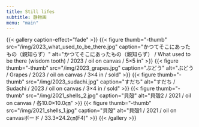```yaml
---
title: Still lifes
subtitle: 静物画
menu: "main"
---
```




{{< gallery caption-effect="fade" >}}
  {{< figure thumb="-thumb" src="/img/2023_what_used_to_be_there.jpg" caption="かつてそこにあったもの（親知らず）" alt="かつてそこにあったもの（親知らず） / What used to be there (wisdom tooth) / 2023 / oil on canvas / 5×5 in" >}}
  {{< figure thumb="-thumb" src="/img/2023_grapes.jpg" caption="ぶどう" alt="ぶどう / Grapes / 2023 / oil on canvas / 3×4 in / sold" >}}
  {{< figure thumb="-thumb" src="/img/2023_sudachi.jpg" caption="すだち" alt="すだち / Sudachi / 2023 / oil on canvas / 3×4 in / sold" >}}
  {{< figure thumb="-thumb" src="/img/2021_shells_2.jpg" caption="貝殻" alt="貝殻2 / 2021 / oil on canvas / 各10.0×10.0㎝" >}}
  {{< figure thumb="-thumb" src="/img/2021_shells_1.jpg" caption="貝殻" alt="貝殻1 / 2021 / oil on canvasボード / 33.3×24.2㎝(F4)" >}}
{{< /gallery >}}


